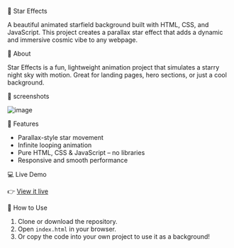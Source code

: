 🌠 Star Effects

A beautiful animated starfield background built with HTML, CSS, and JavaScript. This project creates a parallax star effect that adds a dynamic and immersive cosmic vibe to any webpage.

📖 About

Star Effects is a fun, lightweight animation project that simulates a starry night sky with motion. Great for landing pages, hero sections, or just a cool background.

📸 screenshots

![image](https://github.com/user-attachments/assets/0a288075-d8c8-468f-a2bf-11701547350f)



🚀 Features

- Parallax-style star movement
- Infinite looping animation
- Pure HTML, CSS & JavaScript – no libraries
- Responsive and smooth performance

💻 Live Demo

👉 [View it live](https://xzen123.github.io/star-effects/)


 🔧 How to Use

1. Clone or download the repository.
2. Open `index.html` in your browser.
3. Or copy the code into your own project to use it as a background!
